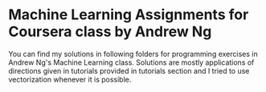 # Machine Learning Assignments for Coursera class by Andrew Ng

You can find my solutions in following folders for programming exercises in Andrew Ng's Machine Learning class.
Solutions are mostly applications of directions given in tutorials provided in tutorials section
and I tried to use vectorization whenever it is possible.
